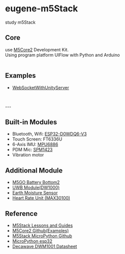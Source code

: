 <h1>eugene-m5Stack</h1>
study m5Stack</br>

<p>
    <h2>Core</h2>
    use <a href="https://shop.m5stack.com/products/m5stack-core2-esp32-iot-development-kit">M5Core2</a> Development Kit.</br>
    Using program platform UIFlow with Python and Arduino</br></br>
    <h2>Examples</h2>
    <ul>
    <li><a href="WebSocketWithUnityServer/WebSocketWithUnity.md">WebSocketWithUnityServer</a></li>
    </ul>
    </br>
</p>
---
<p>
    <h2>Built-in Modules</h2>
    <ul>
        <li>Bluetooth, Wifi: <a href="https://m5stack.oss-cn-shenzhen.aliyuncs.com/resource/docs/datasheet/core/esp32_datasheet_en.pdf">ESP32-D0WDQ6-V3</a></li>
        <li>Touch Screen: FT6336U</li>
        <li>6-Axis IMU: <a href="https://m5stack.oss-cn-shenzhen.aliyuncs.com/resource/docs/datasheet/core/MPU-6886-000193%2Bv1.1_GHIC_en.pdf">MPU6886</a></li>
        <li>PDM Mic: <a href="https://m5stack.oss-cn-shenzhen.aliyuncs.com/resource/docs/datasheet/core/SPM1423HM4H-B_datasheet_en.pdf">SPM1423</a></li>
        <li>Vibration motor</li>
    </ul>
</p>
<p>
    <h2>Additional Module</h2>
    <ul>
        <li><a href="https://shop.m5stack.com/products/m5go-battery-bottom2-for-core2-only?_pos=3&_sid=454cb226b">M5GO Battery Bottom2</a></li>
        <li><a href="https://shop.m5stack.com/products/ultra-wideband-uwb-unit-indoor-positioning-module-dw1000">UWB Module(DW1000)</a></li>
        <li><a href="https://shop.m5stack.com/products/earth-sensor-unit?_pos=1&_sid=4f6a56af3">Earth Moisture Sensor</a></li>
        <li><a href="https://shop.m5stack.com/products/mini-heart-unit?_pos=1&_sid=feec4d2a8">Heart Rate Unit (MAX30100)</a></li>
    </ul>
</p>
<p>
    <h2>Reference</h2>
    <ul>
        <li><a href="https://forum.m5stack.com/category/1/lessons-and-guides">M5Stack Lessons and Guides</a></li>
        <li><a href="https://gitimgNamehub.com/m5stack/M5Core2">M5Core2 Github(Examples)</a></li>
        <li><a href="https://github.com/m5stack/M5Stack_MicroPython">M5Stack MicroPython Github</a></li>
        <li><a href="https://docs.micropython.org/en/latest/esp32/quickref.html">MicroPython esp32</a></li>
        <li><a href="https://m5stack.oss-cn-shenzhen.aliyuncs.com/resource/docs/datasheet/unit/uwb/dwm1000-datasheet-1.pdf">Decawave DWM1001 Datasheet</a></li>
    </ul>
</p>